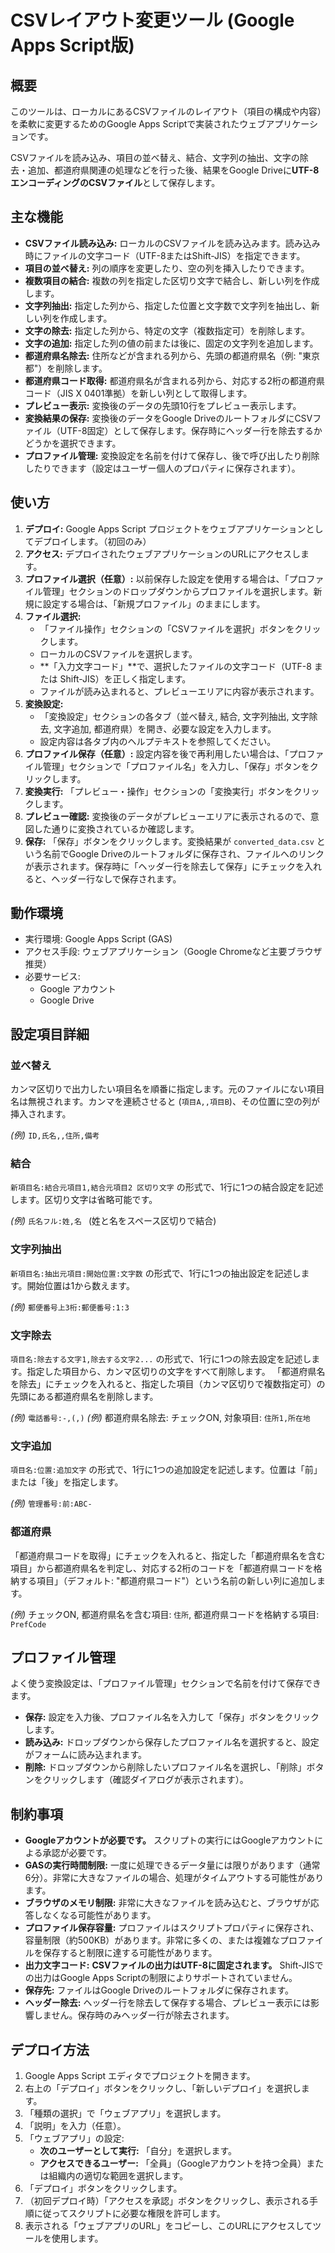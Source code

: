 # CSVレイアウト変更ツール (Google Apps Script版)

## 概要

このツールは、ローカルにあるCSVファイルのレイアウト（項目の構成や内容）を柔軟に変更するためのGoogle Apps Scriptで実装されたウェブアプリケーションです。

CSVファイルを読み込み、項目の並べ替え、結合、文字列の抽出、文字の除去・追加、都道府県関連の処理などを行った後、結果をGoogle Driveに**UTF-8エンコーディングのCSVファイル**として保存します。

## 主な機能

*   **CSVファイル読み込み:** ローカルのCSVファイルを読み込みます。読み込み時にファイルの文字コード（UTF-8またはShift-JIS）を指定できます。
*   **項目の並べ替え:** 列の順序を変更したり、空の列を挿入したりできます。
*   **複数項目の結合:** 複数の列を指定した区切り文字で結合し、新しい列を作成します。
*   **文字列抽出:** 指定した列から、指定した位置と文字数で文字列を抽出し、新しい列を作成します。
*   **文字の除去:** 指定した列から、特定の文字（複数指定可）を削除します。
*   **文字の追加:** 指定した列の値の前または後に、固定の文字列を追加します。
*   **都道府県名除去:** 住所などが含まれる列から、先頭の都道府県名（例: "東京都"）を削除します。
*   **都道府県コード取得:** 都道府県名が含まれる列から、対応する2桁の都道府県コード（JIS X 0401準拠）を新しい列として取得します。
*   **プレビュー表示:** 変換後のデータの先頭10行をプレビュー表示します。
*   **変換結果の保存:** 変換後のデータをGoogle DriveのルートフォルダにCSVファイル（UTF-8固定）として保存します。保存時にヘッダー行を除去するかどうかを選択できます。
*   **プロファイル管理:** 変換設定を名前を付けて保存し、後で呼び出したり削除したりできます（設定はユーザー個人のプロパティに保存されます）。

## 使い方

1.  **デプロイ:** Google Apps Script プロジェクトをウェブアプリケーションとしてデプロイします。（初回のみ）
2.  **アクセス:** デプロイされたウェブアプリケーションのURLにアクセスします。
3.  **プロファイル選択（任意）:** 以前保存した設定を使用する場合は、「プロファイル管理」セクションのドロップダウンからプロファイルを選択します。新規に設定する場合は、「新規プロファイル」のままにします。
4.  **ファイル選択:**
    *   「ファイル操作」セクションの「CSVファイルを選択」ボタンをクリックします。
    *   ローカルのCSVファイルを選択します。
    *   **「入力文字コード」**で、選択したファイルの文字コード（UTF-8 または Shift-JIS）を正しく指定します。
    *   ファイルが読み込まれると、プレビューエリアに内容が表示されます。
5.  **変換設定:**
    *   「変換設定」セクションの各タブ（並べ替え, 結合, 文字列抽出, 文字除去, 文字追加, 都道府県）を開き、必要な設定を入力します。
    *   設定内容は各タブ内のヘルプテキストを参照してください。
6.  **プロファイル保存（任意）:** 設定内容を後で再利用したい場合は、「プロファイル管理」セクションで「プロファイル名」を入力し、「保存」ボタンをクリックします。
7.  **変換実行:** 「プレビュー・操作」セクションの「変換実行」ボタンをクリックします。
8.  **プレビュー確認:** 変換後のデータがプレビューエリアに表示されるので、意図した通りに変換されているか確認します。
9.  **保存:** 「保存」ボタンをクリックします。変換結果が `converted_data.csv` という名前でGoogle Driveのルートフォルダに保存され、ファイルへのリンクが表示されます。保存時に「ヘッダー行を除去して保存」にチェックを入れると、ヘッダー行なしで保存されます。

## 動作環境

*   実行環境: Google Apps Script (GAS)
*   アクセス手段: ウェブアプリケーション（Google Chromeなど主要ブラウザ推奨）
*   必要サービス:
    *   Google アカウント
    *   Google Drive

## 設定項目詳細

### 並べ替え
カンマ区切りで出力したい項目名を順番に指定します。元のファイルにない項目名は無視されます。カンマを連続させると (`項目A,,項目B`)、その位置に空の列が挿入されます。

*(例)* `ID,氏名,,住所,備考`

### 結合
`新項目名:結合元項目1,結合元項目2 区切り文字` の形式で、1行に1つの結合設定を記述します。区切り文字は省略可能です。

*(例)* `氏名フル:姓,名 ` (姓と名をスペース区切りで結合)

### 文字列抽出
`新項目名:抽出元項目:開始位置:文字数` の形式で、1行に1つの抽出設定を記述します。開始位置は1から数えます。

*(例)* `郵便番号上3桁:郵便番号:1:3`

### 文字除去
`項目名:除去する文字1,除去する文字2...` の形式で、1行に1つの除去設定を記述します。指定した項目から、カンマ区切りの文字をすべて削除します。
「都道府県名を除去」にチェックを入れると、指定した項目（カンマ区切りで複数指定可）の先頭にある都道府県名を削除します。

*(例)* `電話番号:-,(,)`
*(例)* 都道府県名除去: チェックON, 対象項目: `住所1,所在地`

### 文字追加
`項目名:位置:追加文字` の形式で、1行に1つの追加設定を記述します。位置は「前」または「後」を指定します。

*(例)* `管理番号:前:ABC-`

### 都道府県
「都道府県コードを取得」にチェックを入れると、指定した「都道府県名を含む項目」から都道府県名を判定し、対応する2桁のコードを「都道府県コードを格納する項目」（デフォルト: "都道府県コード"）という名前の新しい列に追加します。

*(例)* チェックON, 都道府県名を含む項目: `住所`, 都道府県コードを格納する項目: `PrefCode`

## プロファイル管理

よく使う変換設定は、「プロファイル管理」セクションで名前を付けて保存できます。
*   **保存:** 設定を入力後、プロファイル名を入力して「保存」ボタンをクリックします。
*   **読み込み:** ドロップダウンから保存したプロファイル名を選択すると、設定がフォームに読み込まれます。
*   **削除:** ドロップダウンから削除したいプロファイル名を選択し、「削除」ボタンをクリックします（確認ダイアログが表示されます）。

## 制約事項

*   **Googleアカウントが必要です。** スクリプトの実行にはGoogleアカウントによる承認が必要です。
*   **GASの実行時間制限:** 一度に処理できるデータ量には限りがあります（通常6分）。非常に大きなファイルの場合、処理がタイムアウトする可能性があります。
*   **ブラウザのメモリ制限:** 非常に大きなファイルを読み込むと、ブラウザが応答しなくなる可能性があります。
*   **プロファイル保存容量:** プロファイルはスクリプトプロパティに保存され、容量制限（約500KB）があります。非常に多くの、または複雑なプロファイルを保存すると制限に達する可能性があります。
*   **出力文字コード:** **CSVファイルの出力はUTF-8に固定されます。** Shift-JISでの出力はGoogle Apps Scriptの制限によりサポートされていません。
*   **保存先:** ファイルはGoogle Driveのルートフォルダに保存されます。
*   **ヘッダー除去:** ヘッダー行を除去して保存する場合、プレビュー表示には影響しません。保存時のみヘッダー行が除去されます。

## デプロイ方法

1.  Google Apps Script エディタでプロジェクトを開きます。
2.  右上の「デプロイ」ボタンをクリックし、「新しいデプロイ」を選択します。
3.  「種類の選択」で「ウェブアプリ」を選択します。
4.  「説明」を入力（任意）。
5.  「ウェブアプリ」の設定:
    *   **次のユーザーとして実行:** 「自分」を選択します。
    *   **アクセスできるユーザー:** 「全員」（Googleアカウントを持つ全員）または組織内の適切な範囲を選択します。
6.  「デプロイ」ボタンをクリックします。
7.  （初回デプロイ時）「アクセスを承認」ボタンをクリックし、表示される手順に従ってスクリプトに必要な権限を許可します。
8.  表示される「ウェブアプリのURL」をコピーし、このURLにアクセスしてツールを使用します。
